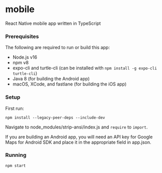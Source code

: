 # mobile

React Native mobile app written in TypeScript


### Prerequisites

The following are required to run or build this app: 
- Node.js v16
- npm v8
- expo-cli and turtle-cli (can be installed with `npm install -g expo-cli turtle-cli`)
- Java 8 (for building the Android app)
- macOS, XCode, and fastlane (for building the iOS app)

### Setup

First run: 
```
npm install --legacy-peer-deps --include-dev
```
Navigate to node_modules/strip-ansi/index.js and `require` to `import`.

If you are building an Android app, you will need an API key for Google Maps for Android SDK and place it in the appropriate field in app.json.

### Running

```
npm start
```
